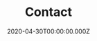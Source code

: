 ---
layout: layouts/base.njk
title: Contact
description: I'm Ian Lavoie, a lifelong stone artist & craftsman.
date: 2020-04-30T00:00:00.000Z
permalink: /contact/index.html
navtitle: Contact
tags:
  - nav
---